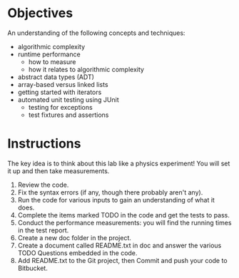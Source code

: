 # Objectives

An understanding of the following concepts and techniques:

- algorithmic complexity
- runtime performance
  - how to measure
  - how it relates to algorithmic complexity
- abstract data types (ADT)
- array-based versus linked lists
- getting started with iterators
- automated unit testing using JUnit
  - testing for exceptions
  - test fixtures and assertions
  
# Instructions

The key idea is to think about this lab like a physics experiment! 
You will set it up and then take measurements.

1. Review the code.
2. Fix the syntax errors (if any, though there probably aren't any).
3. Run the code for various inputs to gain an understanding of what it does.
4. Complete the items marked TODO in the code and get the tests to pass.
5. Conduct the performance measurements: you will find the running times in the test report.
6. Create a new doc folder in the project.
7. Create a document called README.txt in doc and answer the various TODO Questions embedded in the code.
8. Add README.txt to the Git project, then Commit and push your code to Bitbucket.
